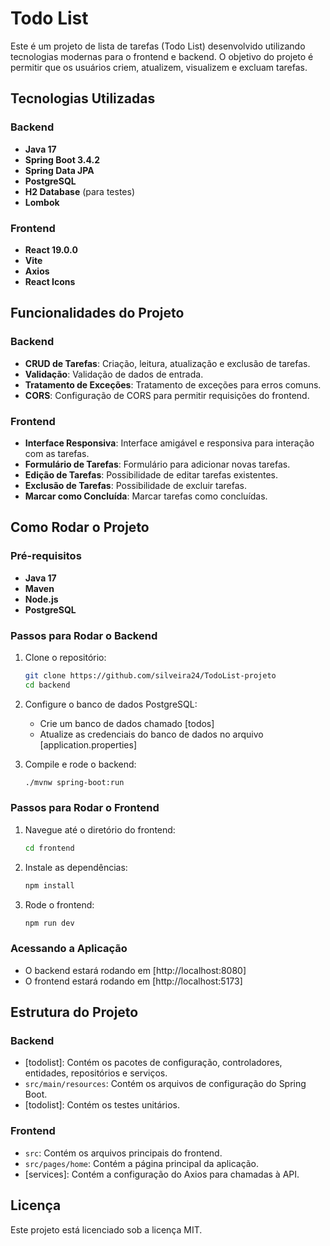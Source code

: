 # Todo List

Este é um projeto de lista de tarefas (Todo List) desenvolvido utilizando tecnologias modernas para o frontend e backend. O objetivo do projeto é permitir que os usuários criem, atualizem, visualizem e excluam tarefas.

## Tecnologias Utilizadas

### Backend
- **Java 17**
- **Spring Boot 3.4.2**
- **Spring Data JPA**
- **PostgreSQL**
- **H2 Database** (para testes)
- **Lombok**

### Frontend
- **React 19.0.0**
- **Vite**
- **Axios**
- **React Icons**

## Funcionalidades do Projeto

### Backend
- **CRUD de Tarefas**: Criação, leitura, atualização e exclusão de tarefas.
- **Validação**: Validação de dados de entrada.
- **Tratamento de Exceções**: Tratamento de exceções para erros comuns.
- **CORS**: Configuração de CORS para permitir requisições do frontend.

### Frontend
- **Interface Responsiva**: Interface amigável e responsiva para interação com as tarefas.
- **Formulário de Tarefas**: Formulário para adicionar novas tarefas.
- **Edição de Tarefas**: Possibilidade de editar tarefas existentes.
- **Exclusão de Tarefas**: Possibilidade de excluir tarefas.
- **Marcar como Concluída**: Marcar tarefas como concluídas.

## Como Rodar o Projeto

### Pré-requisitos
- **Java 17**
- **Maven**
- **Node.js**
- **PostgreSQL**

### Passos para Rodar o Backend
1. Clone o repositório:
    ```sh
    git clone https://github.com/silveira24/TodoList-projeto
    cd backend
    ```

2. Configure o banco de dados PostgreSQL:
    - Crie um banco de dados chamado [todos]
    - Atualize as credenciais do banco de dados no arquivo [application.properties]

3. Compile e rode o backend:
    ```sh
    ./mvnw spring-boot:run
    ```

### Passos para Rodar o Frontend
1. Navegue até o diretório do frontend:
    ```sh
    cd frontend
    ```

2. Instale as dependências:
    ```sh
    npm install
    ```

3. Rode o frontend:
    ```sh
    npm run dev
    ```

### Acessando a Aplicação
- O backend estará rodando em [http://localhost:8080]
- O frontend estará rodando em [http://localhost:5173]

## Estrutura do Projeto

### Backend
- [todolist]: Contém os pacotes de configuração, controladores, entidades, repositórios e serviços.
- `src/main/resources`: Contém os arquivos de configuração do Spring Boot.
- [todolist]: Contém os testes unitários.

### Frontend
- `src`: Contém os arquivos principais do frontend.
- `src/pages/home`: Contém a página principal da aplicação.
- [services]: Contém a configuração do Axios para chamadas à API.

## Licença
Este projeto está licenciado sob a licença MIT.
